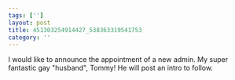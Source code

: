 ```yaml
---
tags: ['']
layout: post
title: 451303254914427_538363319541753
category: ''
---
```

I would like to announce the appointment of a new admin. My super fantastic gay "husband", Tommy! He will post an intro to follow.